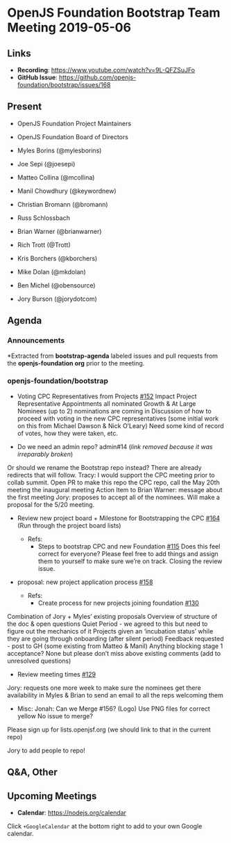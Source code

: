 # OpenJS Foundation Bootstrap Team Meeting 2019-05-06

## Links

* **Recording**: https://www.youtube.com/watch?v=9L-QFZSuJFo
* **GitHub Issue**: https://github.com/openjs-foundation/bootstrap/issues/168

## Present

* OpenJS Foundation Project Maintainers
* OpenJS Foundation Board of Directors

* Myles Borins (@mylesborins)
* Joe Sepi (@joesepi)
* Matteo Collina (@mcollina)
* Manil Chowdhury (@keywordnew)
* Christian Bromann (@bromann)
* Russ Schlossbach
* Brian Warner (@brianwarner) 
* Rich Trott (@Trott)
* Kris Borchers (@kborchers)
* Mike Dolan (@mkdolan)
* Ben Michel (@obensource)
* Jory Burson (@jorydotcom)

## Agenda

### Announcements
 
*Extracted from **bootstrap-agenda** labeled issues and pull requests from the **openjs-foundation org** prior to the meeting.

### openjs-foundation/bootstrap

* Voting CPC Representatives from Projects [#152](https://github.com/openjs-foundation/bootstrap/issues/152)
Impact Project Representative Appointments all nominated
Growth & At Large Nominees (up to 2) nominations are coming in
Discussion of how to proceed with voting in the new CPC representatives (some initial work on this from Michael Dawson & Nick O’Leary) 
Need some kind of record of votes, how they were taken, etc.


* Do we need an admin repo? admin#14 (_link removed because it was irreparably broken_)

Or should we rename the Bootstrap repo instead? There are already redirects that will follow.
Tracy: I would support the CPC meeting prior to collab summit.
Open PR to make this repo the CPC repo, call the May 20th meeting the inaugural meeting
Action Item to Brian Warner: message about the first meeting
Jory: proposes to accept all of the nominees. Will make a proposal for the 5/20 meeting.

* Review new project board + Milestone for Bootstrapping the CPC [#164](https://github.com/openjs-foundation/bootstrap/issues/164)
(Run through the project board lists)
  - Refs:
     - Steps to bootstrap CPC and new Foundation [#115](https://github.com/openjs-foundation/bootstrap/issues/115)
Does this feel correct for everyone?
Please feel free to add things and assign them to yourself to make sure we’re on track.
Closing the review issue.

* proposal: new project application process [#158](https://github.com/openjs-foundation/bootstrap/pull/158)
  - Refs:
    - Create process for new projects joining foundation [#130](https://github.com/openjs-foundation/bootstrap/issues/130)

Combination of Jory + Myles’ existing proposals
Overview of structure of the doc & open questions
Quiet Period - we agreed to this but need to figure out the mechanics of it
Projects given an ‘incubation status’ while they are going through onboarding (after silent period)
Feedback requested - post to GH (some existing from Matteo & Manil)
Anything blocking stage 1 acceptance? None but please don’t miss above existing comments
(add to unresolved questions)

* Review meeting times [#129](https://github.com/openjs-foundation/bootstrap/issues/129)

Jory: requests one more week to make sure the nominees get there availability in 
Myles & Brian to send an email to all the reps welcoming them

* Misc:
Jonah: Can we Merge #156? (Logo)
Use PNG files for correct yellow
No issue to merge?

Please sign up for lists.openjsf.org (we should link to that in the current repo)

Jory to add people to repo!

## Q&A, Other

## Upcoming Meetings

* **Calendar**: https://nodejs.org/calendar

Click `+GoogleCalendar` at the bottom right to add to your own Google calendar.


